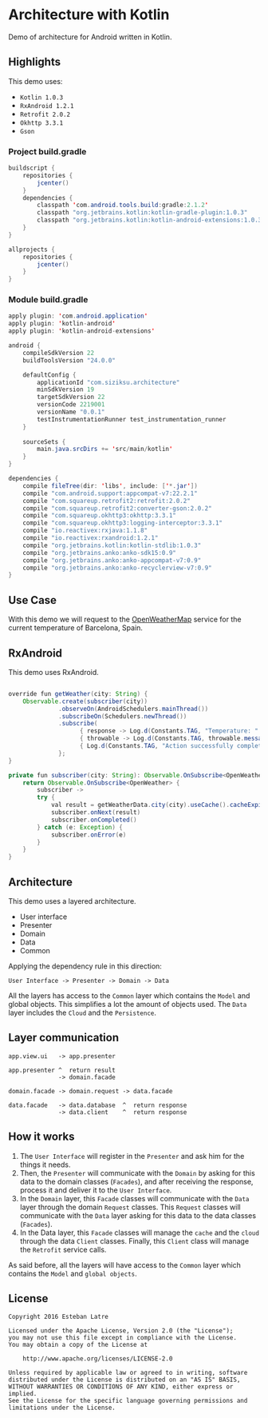 # Architecture with Kotlin

Demo of architecture for Android written in Kotlin.

## Highlights

This demo uses:

+ `Kotlin 1.0.3`
+ `RxAndroid 1.2.1`
+ `Retrofit 2.0.2`
+ `Okhttp 3.3.1`
+ `Gson`

### Project build.gradle

```java
buildscript {
    repositories {
        jcenter()
    }
    dependencies {
        classpath 'com.android.tools.build:gradle:2.1.2'
        classpath "org.jetbrains.kotlin:kotlin-gradle-plugin:1.0.3"
        classpath "org.jetbrains.kotlin:kotlin-android-extensions:1.0.3"
    }
}

allprojects {
    repositories {
        jcenter()
    }
}
```

### Module build.gradle

```java
apply plugin: 'com.android.application'
apply plugin: 'kotlin-android'
apply plugin: 'kotlin-android-extensions'

android {
    compileSdkVersion 22
    buildToolsVersion "24.0.0"

    defaultConfig {
        applicationId "com.siziksu.architecture"
        minSdkVersion 19
        targetSdkVersion 22
        versionCode 2219001
        versionName "0.0.1"
        testInstrumentationRunner test_instrumentation_runner
    }
    
    sourceSets {
        main.java.srcDirs += 'src/main/kotlin'
    }
}

dependencies {
    compile fileTree(dir: 'libs', include: ['*.jar'])
    compile "com.android.support:appcompat-v7:22.2.1"
    compile "com.squareup.retrofit2:retrofit:2.0.2"
    compile "com.squareup.retrofit2:converter-gson:2.0.2"
    compile "com.squareup.okhttp3:okhttp:3.3.1"
    compile "com.squareup.okhttp3:logging-interceptor:3.3.1"
    compile "io.reactivex:rxjava:1.1.8"
    compile "io.reactivex:rxandroid:1.2.1"
    compile "org.jetbrains.kotlin:kotlin-stdlib:1.0.3"
    compile "org.jetbrains.anko:anko-sdk15:0.9"
    compile "org.jetbrains.anko:anko-appcompat-v7:0.9"
    compile "org.jetbrains.anko:anko-recyclerview-v7:0.9"
}
```

## Use Case

With this demo we will request to the [OpenWeatherMap](http://openweathermap.org/) service for the current temperature of Barcelona, Spain.

## RxAndroid

This demo uses RxAndroid.

```java

override fun getWeather(city: String) {
    Observable.create(subscriber(city))
              .observeOn(AndroidSchedulers.mainThread())
              .subscribeOn(Schedulers.newThread())
              .subscribe(
                    { response -> Log.d(Constants.TAG, "Temperature: " + response.main.temperature) },
                    { throwable -> Log.d(Constants.TAG, throwable.message, throwable) },
                    { Log.d(Constants.TAG, "Action successfully completed") }
              };
}

private fun subscriber(city: String): Observable.OnSubscribe<OpenWeather> {
    return Observable.OnSubscribe<OpenWeather> {
        subscriber ->
        try {
            val result = getWeatherData.city(city).useCache().cacheExpiryTime(EXPIRY_TIME).run()
            subscriber.onNext(result)
            subscriber.onCompleted()
        } catch (e: Exception) {
            subscriber.onError(e)
        }
    }
}
```

## Architecture

This demo uses a layered architecture.

+ User interface
+ Presenter
+ Domain
+ Data
+ Common

Applying the dependency rule in this direction:

```
User Interface -> Presenter -> Domain -> Data
```

All the layers has access to the `Common` layer which contains the `Model` and global objects. This simplifies a lot the amount of objects used.
The `Data` layer includes the `Cloud` and the `Persistence`.

## Layer communication

```
app.view.ui   -> app.presenter

app.presenter ^  return result
              -> domain.facade

domain.facade -> domain.request -> data.facade

data.facade   -> data.database  ^  return response
              -> data.client    ^  return response
```

## How it works

1. The `User Interface` will register in the `Presenter` and ask him for the things it needs.
2. Then, the `Presenter` will communicate with the `Domain` by asking for this data to the domain classes (`Facades`), and after receiving the response, process it and deliver it to the `User Interface`.
3. In the `Domain` layer, this `Facade` classes will communicate with the `Data` layer through the domain `Request` classes. This `Request` classes will communicate with the `Data` layer asking for this data to the data classes (`Facades`).
4. In the Data layer, this `Facade` classes will manage the `cache` and the `cloud` through the data `Client` classes. Finally, this `Client` class will manage the `Retrofit` service calls.

As said before, all the layers will have access to the `Common` layer which contains the `Model` and `global objects`.

## License

    Copyright 2016 Esteban Latre

    Licensed under the Apache License, Version 2.0 (the "License");
    you may not use this file except in compliance with the License.
    You may obtain a copy of the License at

        http://www.apache.org/licenses/LICENSE-2.0

    Unless required by applicable law or agreed to in writing, software
    distributed under the License is distributed on an "AS IS" BASIS,
    WITHOUT WARRANTIES OR CONDITIONS OF ANY KIND, either express or implied.
    See the License for the specific language governing permissions and
    limitations under the License.
